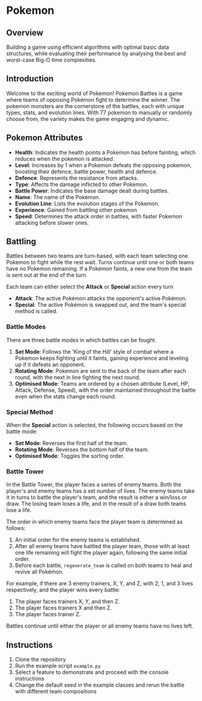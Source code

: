 # Pokemon

## Overview

Building a game using efficient algorithms with optimal basic data structures, while evaluating their performance by
analysing the best and worst-case Big-O time complexities.

## Introduction

Welcome to the exciting world of Pokemon! Pokemon Battles is a game where teams of opposing Pokémon fight to determine
the winner. The pokemon monsters are the cornerstone of the battles, each with unique types, stats, and evolution lines.
With 77 pokemon to manually or randomly choose from, the variety makes the game engaging and dynamic.

## Pokemon Attributes

- **Health**: Indicates the health points a Pokemon has before fainting, which reduces when the pokemon is attacked.
- **Level**: Increases by 1 when a Pokemon defeats the opposing pokemon, boosting their defence, battle power, health
and defence.
- **Defence**: Represents the resistance from attacks.
- **Type**: Affects the damage inflicted to other Pokemon.
- **Battle Power**: Indicates the base damage dealt during battles.
- **Name**: The name of the Pokemon.
- **Evolution Line**: Lists the evolution stages of the Pokemon.
- **Experience**: Gained from battling other pokemon
- **Speed**: Determines the attack order in battles, with faster Pokemon attacking before slower ones.

## Battling

Battles between two teams are turn-based, with each team selecting one Pokemon to fight while the rest wait. Turns
continue until one or both teams have no Pokemon remaining. If a Pokémon faints, a new one from the team is sent out at
the end of the turn.

Each team can either select the **Attack** or **Special** action every turn

- **Attack**: The active Pokémon attacks the opponent's active Pokémon.
- **Special**: The active Pokémon is swapped out, and the team's special method is called.

### Battle Modes

There are three battle modes in which battles can be fought.

1. **Set Mode**: Follows the 'King of the Hill' style of combat where a Pokemon keeps fighting until it faints, gaining
   experience and leveling up if it defeats an opponent.
2. **Rotating Mode**: Pokemon are sent to the back of the team after each round, with the next in line fighting the next
   round.
3. **Optimised Mode**: Teams are ordered by a chosen attribute (Level, HP, Attack, Defense, Speed), with the order
   maintained throughout the battle even when the stats change each round.

### Special Method

When the **Special** action is selected, the following occurs based on the battle mode:

- **Set Mode**: Reverses the first half of the team.
- **Rotating Mode**: Reverses the bottom half of the team.
- **Optimised Mode**: Toggles the sorting order.

### Battle Tower

In the Battle Tower, the player faces a series of enemy teams. Both the player's and enemy teams has a set number of
lives. The enemy teams take it in turns to battle the player's team, and the result is either a win/loss or draw. The
losing team loses a life, and in the result of a draw both teams lose a life.

The order in which enemy teams face the player team is determined as follows:

1. An initial order for the enemy teams is established.
2. After all enemy teams have battled the player team, those with at least one life remaining will fight the player
   again, following the same initial order.
3. Before each battle, `regenerate_team` is called on both teams to heal and revive all Pokémon.

For example, if there are 3 enemy trainers, X, Y, and Z, with 2, 1, and 3 lives respectively, and the player wins every
battle:

1. The player faces trainers X, Y, and then Z.
2. The player faces trainers X and then Z.
3. The player faces trainer Z.

Battles continue until either the player or all enemy teams have no lives left.

## Instructions

1. Clone the repository
2. Run the example script `example.py`
3. Select a feature to demonstrate and proceed with the console instructions
4. Change the default seed in the example classes and rerun the battle with different team compositions
